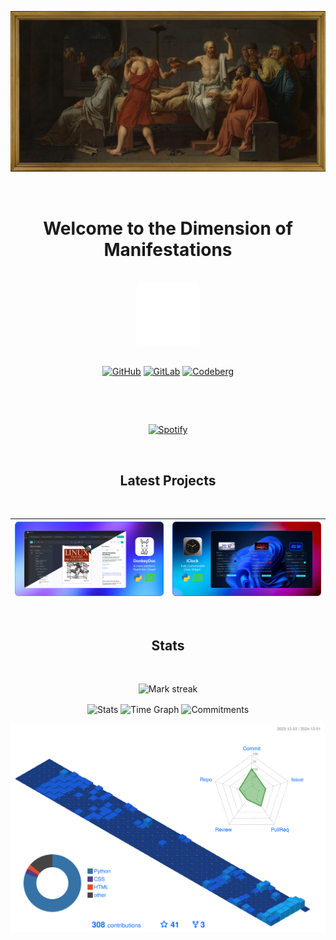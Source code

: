 <p align="center">
  <a href="https://www.metmuseum.org/art/collection/search/436105">
    <img alt="La Mort de Socrate" src="https://raw.githubusercontent.com/odest/odest/refs/heads/master/images/art.jpg" />
  </a>
</p>

<br>

<div align="center">
<h1>Welcome to the Dimension of Manifestations</h1>
</div>

<br>

<div align="center">
  <picture>
    <source srcset="https://raw.githubusercontent.com/odest/odest/refs/heads/master/images/logo-dark.gif" media="(prefers-color-scheme: light)">
    <source srcset="https://raw.githubusercontent.com/odest/odest/refs/heads/master/images/logo-light.gif" media="(prefers-color-scheme: dark)">
    <img src="https://raw.githubusercontent.com/odest/odest/refs/heads/master/images/logo-light.gif" alt="logo" width="100" height="100">
  </picture>
</div>

<br>

<div align="center">

[![GitHub](https://img.shields.io/static/v1?logo=github&label=&message=GitHub&color=000&style=flat)](https://github.com/odest)
[![GitLab](https://img.shields.io/static/v1?logo=gitlab&label=&message=GitLab&color=000&style=flat)](https://gitlab.com/kodest)
[![Codeberg](https://img.shields.io/static/v1?logo=codeberg&label=&message=Codeberg&color=000&style=flat)](https://codeberg.org/dest)
  
<div align="center">

<br>

&nbsp;<div align="center">
  [![Spotify](https://novatorem.vercel.app/api/spotify?background_color=transparent&border_color=006aff)](https://github.com/odest)
</div>

<br>

<div align="center">
<h2>Latest Projects</h2>
</div>

<br>

| [![DonkeyDoc](https://raw.githubusercontent.com/odest/odest/refs/heads/master/images/DonkeyDoc.png)](https://github.com/odest/DonkeyDoc)  |  [![iClock](https://raw.githubusercontent.com/odest/odest/refs/heads/master/images/iClock.png)](https://github.com/odest/iClock) |
|----------------------------------------------|----------------------------------------------|

<br>

<div align="center">
<h2>Stats</h2>
</div>

<br>

<p align="center">
  <img alt="Mark streak" src="https://github-readme-streak-stats.herokuapp.com/?user=odest&hide_border=true&theme=transparent"/> 
</p>
<div align="center">
  <img align="center" src="http://github-profile-summary-cards.vercel.app/api/cards/stats?username=odest&theme=transparent" height="180em" alt="Stats"/>
  <img align="center" src="http://github-profile-summary-cards.vercel.app/api/cards/productive-time?username=odest&theme=transparent&utcOffset=0" height="180em" alt="Time Graph"/>
  <img align="center" src="http://github-profile-summary-cards.vercel.app/api/cards/profile-details?username=odest&theme=transparent" height="180em" alt="Commitments"/>
</div>

![](./profile-3d-contrib/profile-3d-contrib.svg)

